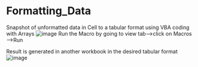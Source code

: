 # Formatting_Data
Snapshot of unformatted data in Cell to a tabular format using VBA coding with Arrays
![image](https://user-images.githubusercontent.com/38202790/38506345-2f94b204-3c37-11e8-818a-c1a04d74503f.png)
Run the Macro by going to view tab-->click on Macros -->Run

Result is generated in another workbook in the desired tabular format
![image](https://user-images.githubusercontent.com/38202790/38507523-637e267e-3c3a-11e8-911b-a03991d7b100.png)
